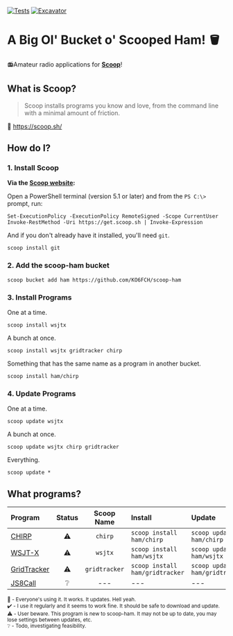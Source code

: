 [![Tests](https://github.com/KO6FCH/scoop-ham/actions/workflows/ci.yml/badge.svg)](https://github.com/KO6FCH/scoop-ham/actions/workflows/ci.yml) [![Excavator](https://github.com/KO6FCH/scoop-ham/actions/workflows/excavator.yml/badge.svg)](https://github.com/KO6FCH/scoop-ham/actions/workflows/excavator.yml)
# A Big Ol' Bucket o' Scooped Ham! 🪣
📻Amateur radio applications for **[Scoop](https://scoop.sh/)**!
## What is Scoop?
> Scoop installs programs you know and love, from the command line with a minimal amount of friction.

🔗 https://scoop.sh/
## How do I?
### 1. Install Scoop
**Via the [Scoop website](https://scoop.sh/):**

Open a PowerShell terminal (version 5.1 or later) and from the `PS C:\>` prompt, run:
```pwsh
Set-ExecutionPolicy -ExecutionPolicy RemoteSigned -Scope CurrentUser
Invoke-RestMethod -Uri https://get.scoop.sh | Invoke-Expression
```
And if you don't already have it installed, you'll need `git`.
```pwsh
scoop install git
```
### 2. Add the scoop-ham bucket
```pwsh
scoop bucket add ham https://github.com/KO6FCH/scoop-ham
```
### 3. Install Programs
One at a time.
```pwsh
scoop install wsjtx
```
A bunch at once.
```pwsh
scoop install wsjtx gridtracker chirp
```
Something that has the same name as a program in another bucket.
```pwsh
scoop install ham/chirp
```
### 4. Update Programs
One at a time.
```pwsh
scoop update wsjtx
```
A bunch at once.
```pwsh
scoop update wsjtx chirp gridtracker
```
Everything.
```pwsh
scoop update *
```
## What programs?
|**Program**|**Status**|**Scoop Name**|**Install**|**Update**|
|:--|:-:|:-:|:--|:--|
|[CHIRP](https://chirpmyradio.com/)|:warning:|`chirp`|`scoop install ham/chirp`|`scoop update ham/chirp`|
|[WSJT-X](https://wsjt.sourceforge.io/wsjtx.html)|:warning:|`wsjtx`|`scoop install ham/wsjtx`|`scoop update ham/wsjtx`|
|[GridTracker](https://gridtracker.org)|:warning:|`gridtracker`|`scoop install ham/gridtracker`|`scoop update ham/gridtracker`|
|[JS8Call](http://js8call.com/)|:grey_question:|---|---|---|

<sup>💯 - Everyone's using it. It works. It updates. Hell yeah.</sup>  
<sup>✔️ - I use it regularly and it seems to work fine. It should be safe to download and update.</sup>  
<sup>⚠️ - User beware. This program is new to scoop-ham. It may not be up to date, you may lose settings between updates, etc.</sup>  
<sup>❔ - Todo, investigating feasibility.</sup>  

